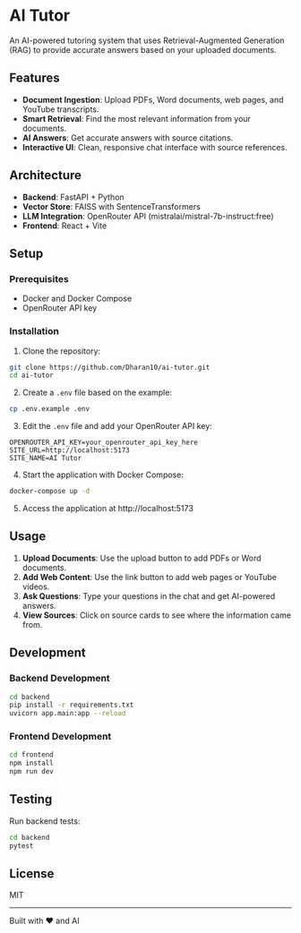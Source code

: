 # AI Tutor

An AI-powered tutoring system that uses Retrieval-Augmented Generation (RAG) to provide accurate answers based on your uploaded documents.

## Features

- **Document Ingestion**: Upload PDFs, Word documents, web pages, and YouTube transcripts.
- **Smart Retrieval**: Find the most relevant information from your documents.
- **AI Answers**: Get accurate answers with source citations.
- **Interactive UI**: Clean, responsive chat interface with source references.

## Architecture

- **Backend**: FastAPI + Python
- **Vector Store**: FAISS with SentenceTransformers
- **LLM Integration**: OpenRouter API (mistralai/mistral-7b-instruct:free)
- **Frontend**: React + Vite

## Setup

### Prerequisites

- Docker and Docker Compose
- OpenRouter API key

### Installation

1. Clone the repository:

```bash
git clone https://github.com/Dharan10/ai-tutor.git
cd ai-tutor
```

2. Create a `.env` file based on the example:

```bash
cp .env.example .env
```

3. Edit the `.env` file and add your OpenRouter API key:

```
OPENROUTER_API_KEY=your_openrouter_api_key_here
SITE_URL=http://localhost:5173
SITE_NAME=AI Tutor
```

4. Start the application with Docker Compose:

```bash
docker-compose up -d
```

5. Access the application at http://localhost:5173

## Usage

1. **Upload Documents**: Use the upload button to add PDFs or Word documents.
2. **Add Web Content**: Use the link button to add web pages or YouTube videos.
3. **Ask Questions**: Type your questions in the chat and get AI-powered answers.
4. **View Sources**: Click on source cards to see where the information came from.

## Development

### Backend Development

```bash
cd backend
pip install -r requirements.txt
uvicorn app.main:app --reload
```

### Frontend Development

```bash
cd frontend
npm install
npm run dev
```

## Testing

Run backend tests:

```bash
cd backend
pytest
```

## License

MIT

---

Built with ❤️ and AI
